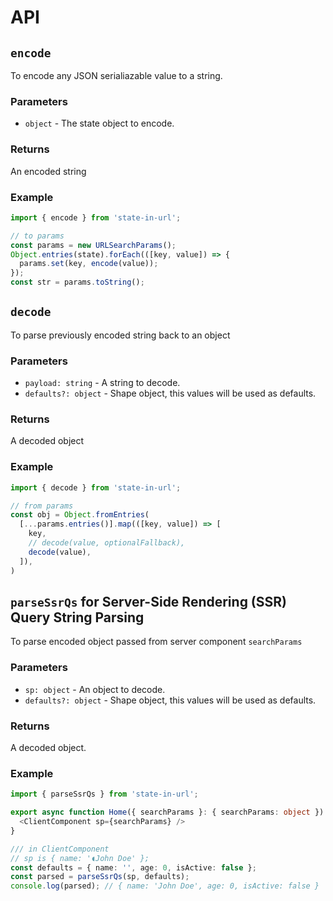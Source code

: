 # API

## `encode`

To encode any JSON serialiazable value to a string.

### Parameters

- `object` - The state object to encode.

### Returns

An encoded string

### Example

```typescript
import { encode } from 'state-in-url';

// to params
const params = new URLSearchParams();
Object.entries(state).forEach(([key, value]) => {
  params.set(key, encode(value));
});
const str = params.toString();
```

## `decode`

To parse previously encoded string back to an object

### Parameters

- `payload: string` - A string to decode.
- `defaults?: object` - Shape object, this values will be used as defaults.

### Returns

A decoded object

### Example

```typescript
import { decode } from 'state-in-url';

// from params
const obj = Object.fromEntries(
  [...params.entries()].map(([key, value]) => [
    key,
    // decode(value, optionalFallback),
    decode(value),
  ]),
)

```

## `parseSsrQs` for Server-Side Rendering (SSR) Query String Parsing

To parse encoded object passed from server component `searchParams`

### Parameters

- `sp: object` - An object to decode.
- `defaults?: object` - Shape object, this values will be used as defaults.

### Returns

A decoded object.

### Example

```typescript
import { parseSsrQs } from 'state-in-url';

export async function Home({ searchParams }: { searchParams: object }) {
  <ClientComponent sp={searchParams} />
}

/// in ClientComponent
// sp is { name: '◖John Doe' };
const defaults = { name: '', age: 0, isActive: false };
const parsed = parseSsrQs(sp, defaults);
console.log(parsed); // { name: 'John Doe', age: 0, isActive: false }
```
